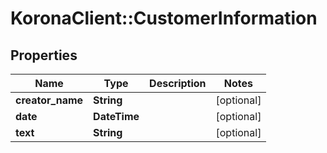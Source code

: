 # KoronaClient::CustomerInformation

## Properties
Name | Type | Description | Notes
------------ | ------------- | ------------- | -------------
**creator_name** | **String** |  | [optional] 
**date** | **DateTime** |  | [optional] 
**text** | **String** |  | [optional] 


